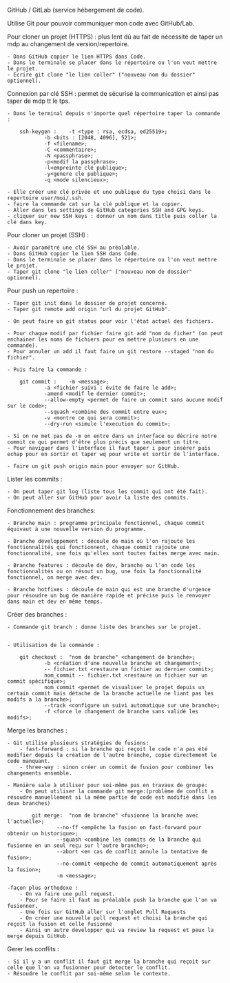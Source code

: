 GitHub / GitLab (service hébergement de code).

Utilise Git pour pouvoir communiquer mon code avec GitHub/Lab.


Pour cloner un projet (HTTPS) : plus lent dû au fait de nécessité de taper un mdp au changement de version/repertoire.

	- Dans GitHub copier le lien HTTPS dans Code.
	- Dans le terminale se placer dans le répertoire ou l'on veut mettre le projet.
	- Ecrire git clone "le lien coller" ("nouveau nom du dossier" optionnel).

Connexion par clé SSH : permet de sécurisé la communication et ainsi pas taper de mdp tt le tps.

	- Dans le terminal depuis n'importe quel répertoire taper la commande :

		ssh-keygen : 	-t <type : rsa, ecdsa, ed25519>; 
				-b <bits : [2048, 4096], 521>; 
				-f <filename>;
 				-C <commentaire>;
				-N <passphrase>;
				-p<modif la passphrase>;
				-l<empreinte clé publique>;
				-y<genere cle publique>;
				-q <mode silencieux>;

	- Elle créer une clé privée et une publique du type choisi dans le repertoire user/moi/.ssh.
	- faire la commande cat sur la clé publique et la copier.
	- Aller dans les settings de GitHub categories SSH and GPG keys.
	- cliquer sur new SSH keys : donner un nom dans title puis coller la clé dans key.


Pour cloner un projet (SSH) :
	
	- Avoir paramétré une clé SSH au préalable.
	- Dans GitHub copier le lien SSH dans Code.
	- Dans le terminale se placer dans le répertoire ou l'on veut mettre le projet.
	- Taper git clone "le lien coller" ("nouveau nom de dossier" optionnel).



Pour push un repertoire :

	- Taper git init dans le dossier de projet concerné.
	- Taper git remote add origin "url du projet GitHub".

	- On peut faire un git status pour voir l'état actuel des fichiers.

	- Pour chaque modif par fichier faire git add "nom du ficher" (on peut enchainer les noms de fichiers pour en mettre plusieurs en une commande).
	- Pour annuler un add il faut faire un git restore --staged "nom du fichier".	

	- Puis faire la commande :

		git commit :	-m <message>;
				-a <fichier suivi : évite de faire le add>;
				-amend <modif le dernier commit>;
				--allow-empty <permet de faire un commit sans aucune modif sur le code>;
				--squash <combine des commit entre eux>;
				-v <montre ce qui sera commit>;
				--dry-run <simule l'execution du commit>;
	
	- Si on ne met pas de -m on entre dans un interface ou décrire notre commit ce qui permet d'être plus précis que seulement un titre.
	- Pour naviguer dans l'interface il faut taper i pour insérer puis echap pour en sortir et taper wq pour write et sortir de l'interface. 

	- Faire un git push origin main pour envoyer sur GitHub.


Lister les commits :
	
	- On peut taper git log (liste tous les commit qui ont été fait).
	- On peut aller sur GitHub pour avoir la liste des commits.



Fonctionnement des branches:

	- Branche main : programme principale fonctionnel, chaque commit équivaut à une nouvelle version du programme.
 
	- Branche développement : découle de main où l'on rajoute les fonctionnalités qui fonctionnent, chaque commit rajoute une fonctionnalité, une fois qu'elles sont toutes faites merge avec main.

	- Branche features : découle de dev, branche ou l'on code les fonctionnalités ou on résout un bug, une fois la fonctionnalité fonctionnel, on merge avec dev.
	
	- Branche hotfixes : découle de main qui est une branche d'urgence pour résoudre un bug de manière rapide et précise puis le renvoyer dans main et dev en même temps.



Créer des branches :

	- Commande git branch : donne liste des branches sur le projet.


	- Utilisation de la commande :

	 	git checkout :	"nom de branche" <changement de branche>;
				-b <création d'une nouvelle branche et changement>;
				-- fichier.txt <restaure un fichier au dernier commit>;
				nom_commit -- fichier.txt <restaure un fichier sur un commit spécifique>;
				nom_commit <permet de visualiser le projet depuis un certain commit mais détache de la branche actuelle ne liant pas les modifs a la branche>;
				--track <configure un suivi automatique sur une branche>;
				-f <force le changement de branche sans validé les modifs>;

	
Merge les branches :
	
	- Git utilise plusieurs stratégies de fusions: 
		- fast-forward : si la branche qui reçoit le code n'a pas été modifier depuis la création de l'autre branche, copie directement le code manquant.
		- three-way : sinon créer un commit de fusion pour combiner les changements ensemble.

	- Manière sale à utiliser pour soi-même pas en travaux de groupe:
		- On peut utiliser la commande git merge:(problème de conflit a résoudre manuellement si la même partie de code est modifié dans les deux branches)

			git merge:	"nom de branche" <fusionne la branche avec l'actuelle>;
					--no-ff <empêche la fusion en fast-forward pour obtenir un historique>;
					--squash <combine les commits de la branche qui fusionne en un seul reçu sur l'autre branche>;
					--abort <en cas de conflit annule la tentative de fusion>;
					--no-commit <empeche de commit automatiquement après la fusion>;
					-m <message>;
	
	-façon plus orthodoxe :
		- On va faire une pull request.
		- Pour se faire il faut au préalable push la branche que l'on va fusionner.
		- Une fois sur GitHub aller sur l'onglet Pull Requests 
		- On créer une nouvelle pull request et choisi la branche qui reçoit la fusion et celle fusionné
		- Ainsi un autre developper qui va review la request et peux la merge depuis GitHub.
	

Gerer les conflits :
	
	- Si il y a un conflit il faut git merge la branche qui reçoit sur celle que l'on va fusionner pour detecter le conflit.
	- Résoudre le conflit par soi-même selon le contexte.
			